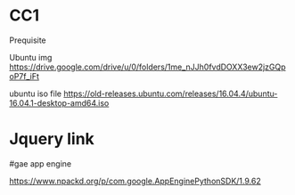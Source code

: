 # CC1
Prequisite


Ubuntu img 
https://drive.google.com/drive/u/0/folders/1me_nJJh0fvdDOXX3ew2jzGQpoP7f_iFt

ubuntu iso file
https://old-releases.ubuntu.com/releases/16.04.4/ubuntu-16.04.1-desktop-amd64.iso

# Jquery link

<link rel="stylesheet" href="https://code.jquery.com/mobile/1.4.5/jquery.mobile-1.4.5.min.css" />
    <script
src="https://code.jquery.com/jquery-1.11.1.min.js"></script>
    <script src="https://code.jquery.com/mobile/1.4.5/jquery.mobile-1.4.5.min.js"></script>

#gae app engine

https://www.npackd.org/p/com.google.AppEnginePythonSDK/1.9.62
